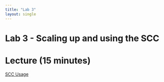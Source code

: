 ```yaml
---
title: "Lab 3"
layout: single
---
```


# Lab 3 - Scaling up and using the SCC

# Lecture (15 minutes)

[SCC Usage]({site.baseurl}/lectures/week-03/)
